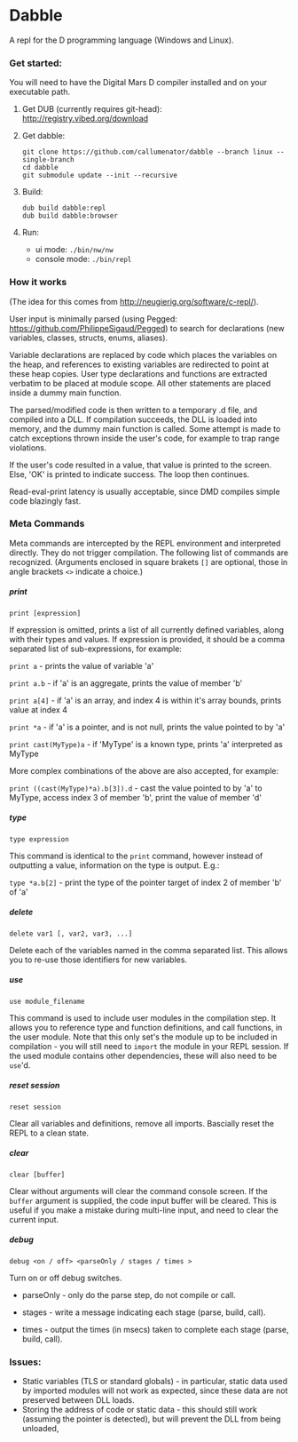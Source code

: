 # Dabble

A repl for the D programming language (Windows and Linux).

### Get started:

You will need to have the Digital Mars D compiler installed and on your executable path.

1. Get DUB (currently requires git-head): http://registry.vibed.org/download

2. Get dabble:
   
   ```
   git clone https://github.com/callumenator/dabble --branch linux --single-branch
   cd dabble
   git submodule update --init --recursive
   ```

3. Build:

   ```
   dub build dabble:repl
   dub build dabble:browser
   ```
   
4. Run:
   * ui mode: ```./bin/nw/nw```
   * console mode: ```./bin/repl```


### How it works

(The idea for this comes from http://neugierig.org/software/c-repl/).

User input is minimally parsed (using Pegged: https://github.com/PhilippeSigaud/Pegged) to search for declarations (new variables, classes, structs, enums, aliases). 

Variable declarations are replaced by code which places the variables on the heap, and references to existing variables are redirected to point at these heap copies. User type declarations and functions are extracted verbatim to be placed at module scope. All other statements are placed inside a dummy main function. 

The parsed/modified code is then written to a temporary .d file, and compiled into a DLL. If compilation succeeds, the DLL is loaded into memory, and the dummy main function is called. Some attempt is made to catch exceptions thrown inside the user's code, for example to trap range violations. 

If the user's code resulted in a value, that value is printed to the screen. Else, 'OK' is printed to indicate success. The loop then continues.

Read-eval-print latency is usually acceptable, since DMD compiles simple code blazingly fast. 

### Meta Commands

Meta commands are intercepted by the REPL environment and interpreted directly. They do not trigger compilation. The following list of commands are recognized. 
(Arguments enclosed in square brakets ```[]``` are optional, those in angle brackets ```<>``` indicate a choice.)

##### print

```print [expression]```
    
If expression is omitted, prints a list of all currently defined variables, along with their types and values. If expression is provided, it should be a comma separated list of sub-expressions, for example:
    
```print a``` - prints the value of variable 'a'

```print a.b``` - if 'a' is an aggregate, prints the value of member 'b'

```print a[4]``` - if 'a' is an array, and index 4 is within it's array bounds, prints value at index 4

```print *a``` - if 'a' is a pointer, and is not null, prints the value pointed to by 'a'

```print cast(MyType)a``` - if 'MyType' is a known type, prints 'a' interpreted as MyType

More complex combinations of the above are also accepted, for example:

```print ((cast(MyType)*a).b[3]).d``` - cast the value pointed to by 'a' to MyType, access index 3 of member 'b', print the value of member 'd'

##### type

```type expression```

This command is identical to the ```print``` command, however instead of outputting a value, information on the type is output. E.g.:

```type *a.b[2]``` - print the type of the pointer target of index 2 of member 'b' of 'a'

##### delete 

```delete var1 [, var2, var3, ...]```

Delete each of the variables named in the comma separated list. This allows you to re-use those identifiers for new variables. 

##### use

```use module_filename```

This command is used to include user modules in the compilation step. It allows you to reference type and function definitions, and call functions, in the user module. Note that this only set's the module up to be included in compilation - you will still need to ```import``` the module in your REPL session. If the used module contains other dependencies, these will also need to be ```use```'d. 

##### reset session

```reset session```

Clear all variables and definitions, remove all imports. Bascially reset the REPL to a clean state. 

##### clear 

```clear [buffer]```

Clear without arguments will clear the command console screen. If the ```buffer``` argument is supplied, the code input buffer will be cleared. This is useful if you make a mistake during multi-line input, and need to clear the current input. 

##### debug

```debug <on / off> <parseOnly / stages / times >```

Turn on or off debug switches. 

* parseOnly - only do the parse step, do not compile or call. 

* stages - write a message indicating each stage (parse, build, call).

* times - output the times (in msecs) taken to complete each stage (parse, build, call).


### Issues:
- Static variables (TLS or standard globals) - in particular, static data used by imported modules will not work as expected, since these data are not preserved between DLL loads.
- Storing the address of code or static data - this should still work (assuming the pointer is detected), but will prevent the DLL from being unloaded, 
